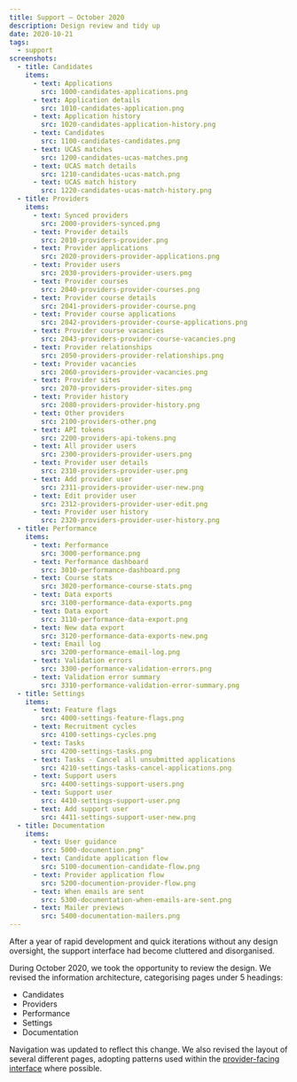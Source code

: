 ```yaml
---
title: Support – October 2020
description: Design review and tidy up
date: 2020-10-21
tags:
  - support
screenshots:
  - title: Candidates
    items:
      - text: Applications
        src: 1000-candidates-applications.png
      - text: Application details
        src: 1010-candidates-application.png
      - text: Application history
        src: 1020-candidates-application-history.png
      - text: Candidates
        src: 1100-candidates-candidates.png
      - text: UCAS matches
        src: 1200-candidates-ucas-matches.png
      - text: UCAS match details
        src: 1210-candidates-ucas-match.png
      - text: UCAS match history
        src: 1220-candidates-ucas-match-history.png
  - title: Providers
    items:
      - text: Synced providers
        src: 2000-providers-synced.png
      - text: Provider details
        src: 2010-providers-provider.png
      - text: Provider applications
        src: 2020-providers-provider-applications.png
      - text: Provider users
        src: 2030-providers-provider-users.png
      - text: Provider courses
        src: 2040-providers-provider-courses.png
      - text: Provider course details
        src: 2041-providers-provider-course.png
      - text: Provider course applications
        src: 2042-providers-provider-course-applications.png
      - text: Provider course vacancies
        src: 2043-providers-provider-course-vacancies.png
      - text: Provider relationships
        src: 2050-providers-provider-relationships.png
      - text: Provider vacancies
        src: 2060-providers-provider-vacancies.png
      - text: Provider sites
        src: 2070-providers-provider-sites.png
      - text: Provider history
        src: 2080-providers-provider-history.png
      - text: Other providers
        src: 2100-providers-other.png
      - text: API tokens
        src: 2200-providers-api-tokens.png
      - text: All provider users
        src: 2300-providers-provider-users.png
      - text: Provider user details
        src: 2310-providers-provider-user.png
      - text: Add provider user
        src: 2311-providers-provider-user-new.png
      - text: Edit provider user
        src: 2312-providers-provider-user-edit.png
      - text: Provider user history
        src: 2320-providers-provider-user-history.png
  - title: Performance
    items:
      - text: Performance
        src: 3000-performance.png
      - text: Performance dashboard
        src: 3010-performance-dashboard.png
      - text: Course stats
        src: 3020-performance-course-stats.png
      - text: Data exports
        src: 3100-performance-data-exports.png
      - text: Data export
        src: 3110-performance-data-export.png
      - text: New data export
        src: 3120-performance-data-exports-new.png
      - text: Email log
        src: 3200-performance-email-log.png
      - text: Validation errors
        src: 3300-performance-validation-errors.png
      - text: Validation error summary
        src: 3310-performance-validation-error-summary.png
  - title: Settings
    items:
      - text: Feature flags
        src: 4000-settings-feature-flags.png
      - text: Recruitment cycles
        src: 4100-settings-cycles.png
      - text: Tasks
        src: 4200-settings-tasks.png
      - text: Tasks - Cancel all unsubmitted applications
        src: 4210-settings-tasks-cancel-applications.png
      - text: Support users
        src: 4400-settings-support-users.png
      - text: Support user
        src: 4410-settings-support-user.png
      - text: Add support user
        src: 4411-settings-support-user-new.png
  - title: Documentation
    items:
      - text: User guidance
        src: 5000-documention.png"
      - text: Candidate application flow
        src: 5100-documention-candidate-flow.png
      - text: Provider application flow
        src: 5200-documention-provider-flow.png
      - text: When emails are sent
        src: 5300-documentation-when-emails-are-sent.png
      - text: Mailer previews
        src: 5400-documentation-mailers.png
---
```


After a year of rapid development and quick iterations without any design oversight, the support interface had become cluttered and disorganised.

During October 2020, we took the opportunity to review the design. We revised the information architecture, categorising pages under 5 headings:

- Candidates
- Providers
- Performance
- Settings
- Documentation

Navigation was updated to reflect this change. We also revised the layout of several different pages, adopting patterns used within the [provider-facing interface](/manage-teacher-training-applications/) where possible.
